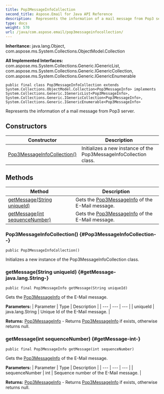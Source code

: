 ```yaml
---
title: Pop3MessageInfoCollection
second_title: Aspose.Email for Java API Reference
description:  Represents the information of a mail message from Pop3 server.
type: docs
weight: 570
url: /java/com.aspose.email/pop3messageinfocollection/
---
```

**Inheritance:**
java.lang.Object, com.aspose.ms.System.Collections.ObjectModel.Collection

**All Implemented Interfaces:**
com.aspose.ms.System.Collections.Generic.IGenericList, com.aspose.ms.System.Collections.Generic.IGenericCollection, com.aspose.ms.System.Collections.Generic.IGenericEnumerable
```
public final class Pop3MessageInfoCollection extends System.Collections.ObjectModel.Collection<Pop3MessageInfo> implements System.Collections.Generic.IGenericList<Pop3MessageInfo>, System.Collections.Generic.IGenericCollection<Pop3MessageInfo>, System.Collections.Generic.IGenericEnumerable<Pop3MessageInfo>
```

Represents the information of a mail message from Pop3 server.
## Constructors

| Constructor | Description |
| --- | --- |
| [Pop3MessageInfoCollection()](#Pop3MessageInfoCollection--) | Initializes a new instance of the Pop3MessageInfoCollection class. |
## Methods

| Method | Description |
| --- | --- |
| [getMessage(String uniqueId)](#getMessage-java.lang.String-) | Gets the [Pop3MessageInfo](../../com.aspose.email/pop3messageinfo) of the E-Mail message. |
| [getMessage(int sequenceNumber)](#getMessage-int-) | Gets the [Pop3MessageInfo](../../com.aspose.email/pop3messageinfo) of the E-Mail message. |
### Pop3MessageInfoCollection() {#Pop3MessageInfoCollection--}
```
public Pop3MessageInfoCollection()
```


Initializes a new instance of the Pop3MessageInfoCollection class.

### getMessage(String uniqueId) {#getMessage-java.lang.String-}
```
public final Pop3MessageInfo getMessage(String uniqueId)
```


Gets the [Pop3MessageInfo](../../com.aspose.email/pop3messageinfo) of the E-Mail message.

**Parameters:**
| Parameter | Type | Description |
| --- | --- | --- |
| uniqueId | java.lang.String | Unique Id of the E-Mail message. |

**Returns:**
[Pop3MessageInfo](../../com.aspose.email/pop3messageinfo) - Returns [Pop3MessageInfo](../../com.aspose.email/pop3messageinfo) if exists, otherwise returns null.
### getMessage(int sequenceNumber) {#getMessage-int-}
```
public final Pop3MessageInfo getMessage(int sequenceNumber)
```


Gets the [Pop3MessageInfo](../../com.aspose.email/pop3messageinfo) of the E-Mail message.

**Parameters:**
| Parameter | Type | Description |
| --- | --- | --- |
| sequenceNumber | int | Sequence number of the E-Mail message. |

**Returns:**
[Pop3MessageInfo](../../com.aspose.email/pop3messageinfo) - Returns [Pop3MessageInfo](../../com.aspose.email/pop3messageinfo) if exists, otherwise returns null.
